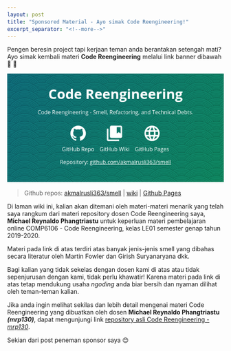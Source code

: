 ```yaml
---
layout: post
title: "Sponsored Material - Ayo simak Code Reengineering!"
excerpt_separator: "<!--more-->"
---
```


Pengen beresin project tapi kerjaan teman anda berantakan setengah mati? Ayo simak kembali materi **Code Reengineering** melalui link banner dibawah :arrow_down_small: :arrow_down_small:

[![Code Reengineering Banner](/assets/resources/repo-smell.png#center "Code Reengineering")](https://akmalrusli363.github.io/smell)

> Github repos: [akmalrusli363/smell](https://github.com/akmalrusli363/smell)
| [wiki](https://github.com/akmalrusli363/smell/wiki)
| [Github Pages](https://akmalrusli363.github.io/smell)

Di laman wiki ini, kalian akan ditemani oleh materi-materi menarik yang telah saya rangkum dari materi repository dosen Code Reengineering saya, **Michael Reynaldo Phangtriastu** untuk keperluan materi pembelajaran online COMP6106 - Code Reengineering, kelas LE01 semester genap tahun 2019-2020.

<!--more-->

Materi pada link di atas terdiri atas banyak jenis-jenis smell yang dibahas secara literatur oleh Martin Fowler dan Girish Suryanaryana dkk.

Bagi kalian yang tidak sekelas dengan dosen kami di atas atau tidak sepenjurusan dengan kami, tidak perlu khawatir! Karena materi pada link di atas tetap mendukung usaha *ngoding* anda biar bersih dan nyaman dilihat oleh teman-teman kalian.

Jika anda ingin melihat sekilas dan lebih detail mengenai materi Code Reengineering yang dibuatkan oleh dosen **Michael Reynaldo Phangtriastu _(mrp130)_**, dapat mengunjungi link [repository asli Code Reengineering - *mrp130*](https://github.com/mrp130/smell/).

Sekian dari post peneman sponsor saya :blush:
